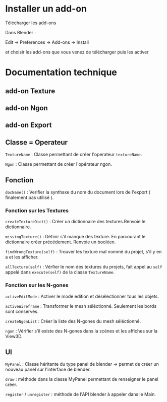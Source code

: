 # Installer un add-on

Télécharger les add-ons

Dans Blender :

Edit -> Preferences -> Add-ons -> Install 

et choisir les add-ons que vous venez de télécharger puis les activer

# Documentation technique

## add-on Texture

## add-on Ngon

## add-on Export


## Classe = Operateur

`TextureName` : Classe permettant de créer l'operateur `textureName`.

`Ngon` : Classe permettant de créer l'opérateur ngon.

## Fonction 

`docName()` : Verifier la synthaxe du nom du document lors de l'export ( finalement pas utilisé ).

### Fonction sur les Textures

`createTextureDict()` : Créer un dictionnaire des textures.Renvoie le dictionnaire.

`missingTexture()` : Définir s'il manque des texture. En parcourant le dictionnaire créer précédement. Renvoie un booléen.

`findWrongTexture(self)` : Trouver les texture mal nommé du projet, s'il y en a et les afficher.

`allTexture(self)` : Vérfier le nom des textures du projets, fait appel au `self` appelé dans `execute(self)` de la classe `TextureName`.

### Fonction sur les N-gones

`activeEditMode` : Activer le mode edition et désélectionner tous les objets.

`activeWireframe` : Transformer le mesh séléctionné. Seulement les bords sont conservés.

`createNgonList` : Créer la liste des N-gones du mesh séléctionné.

`ngon` : Vérifier s'il existe des N-gones dans la scènes et les affiches sur la View3D.

## UI

`MyPanel` : Classe héritante du type panel de blender -> permet de créer un nouveau panel sur l'interface de blender.

`draw` : méthode dans la classe MyPanel permettant de renseigner le panel créer.

`register` / `unregister` : méthode de l'API blender à appeler dans le Main.



